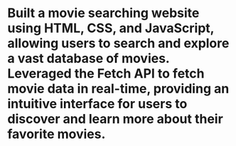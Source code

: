 # Built a movie searching website using HTML, CSS, and JavaScript, allowing users to search and explore a vast database of movies. Leveraged the Fetch API to fetch movie data in real-time, providing an intuitive interface for users to discover and learn more about their favorite movies.
